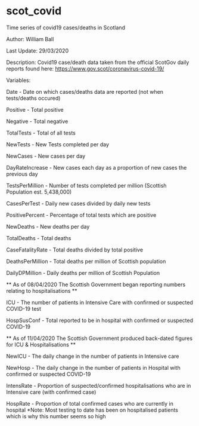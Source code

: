 # scot_covid
Time series of covid19 cases/deaths in Scotland

Author: William Ball

Last Update: 29/03/2020

Description: Covid19 case/death data taken from the official ScotGov daily reports found here:
https://www.gov.scot/coronavirus-covid-19/

Variables:

Date - Date on which cases/deaths data are reported (not when tests/deaths occured)

Positive - Total positive

Negative - Total negative

TotalTests - Total of all tests

NewTests - New Tests completed per day

NewCases - New cases per day

DayRateIncrease - New cases each day as a proportion of new cases the previous day

TestsPerMillion - Number of tests completed per million (Scottish Population est. 5,438,000)

CasesPerTest - Daily new cases divided by daily new tests

PositivePercent - Percentage of total tests which are positive

NewDeaths - New deaths per day

TotalDeaths - Total deaths

CaseFatalityRate - Total deaths divided by total positive

DeathsPerMillion - Total deaths per million of Scottish population

DailyDPMillion - Daily deaths per million of Scottish Population

** As of 08/04/2020 The Scottish Government began reporting numbers relating to hospitalisations **

ICU - The number of patients in Intensive Care with confirmed or suspected COVID-19 test

HospSusConf - Total reported to be in hospital with confirmed or suspected COVID-19

** As of 11/04/2020 The Scottish Government produced back-dated figures for ICU & Hospitalisations **

NewICU - The daily change in the number of patients in Intensive care

NewHosp - The daily change in the number of patients in Hospital with confirmed or suspected COVID-19

IntensRate - Proportion of suspected/confirmed hospitalisations who are in Intensive care (with confirmed case)

HospRate - Proportion of total confirmed cases who are currently in hospital
*Note: Most testing to date has been on hospitalised patients which is why this number seems so high
